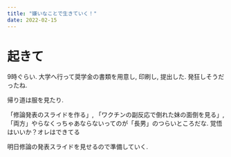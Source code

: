 ```yaml
---
title: "嫌いなことで生きていく！"
date: 2022-02-15
---
```


# 起きて
9時ぐらい. 大学へ行って奨学金の書類を用意し, 印刷し, 提出した. 発狂しそうだったね.

帰り道は服を見たり.


「修論発表のスライドを作る」, 「ワクチンの副反応で倒れた妹の面倒を見る」, 「両方」やらなくっちゃあならないってのが「長男」のつらいところだな. 覚悟はいいか？オレはできてる

明日修論の発表スライドを見せるので準備していく.